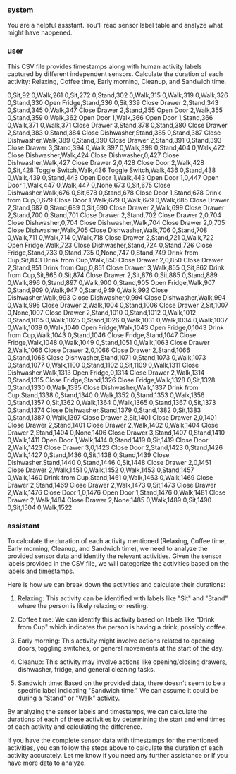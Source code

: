 ### system
You are a helpful assstant. You'll read sensor label table and analyze what might have happened.
### user

This CSV file provides timestamps along with human activity labels captured by different independent sensors.
Calculate the duration of each activity: Relaxing, Coffee time, Early morning, Cleanup, and Sandwich time.
    
0,Sit,92
0,Walk,261
0,Sit,272
0,Stand,302
0,Walk,315
0,Walk,319
0,Walk,326
0,Stand,330
Open Fridge,Stand,336
0,Sit,339
Close Drawer 2,Stand,343
0,Stand,345
0,Walk,347
Close Drawer 2,Stand,355
Open Door 2,Walk,355
0,Stand,359
0,Walk,362
Open Door 1,Walk,366
Open Door 1,Stand,366
0,Walk,371
0,Walk,371
Close Drawer 3,Stand,378
0,Stand,380
Close Drawer 2,Stand,383
0,Stand,384
Close Dishwasher,Stand,385
0,Stand,387
Close Dishwasher,Walk,389
0,Stand,390
Close Drawer 2,Stand,391
0,Stand,393
Close Drawer 3,Stand,394
0,Walk,397
0,Walk,398
0,Stand,404
0,Walk,422
Close Dishwasher,Walk,424
Close Dishwasher,0,427
Close Dishwasher,Walk,427
Close Drawer 2,0,428
Close Door 2,Walk,428
0,Sit,428
Toggle Switch,Walk,436
Toggle Switch,Walk,436
0,Stand,438
0,Walk,439
0,Stand,443
Open Door 1,Walk,443
Open Door 1,0,447
Open Door 1,Walk,447
0,Walk,447
0,None,673
0,Sit,675
Close Dishwasher,Walk,676
0,Sit,678
0,Stand,678
Close Door 1,Stand,678
Drink from Cup,0,679
Close Door 1,Walk,679
0,Walk,679
0,Walk,685
Close Drawer 2,Stand,687
0,Stand,689
0,Sit,690
Close Drawer 2,Walk,699
Close Drawer 2,Stand,700
0,Stand,701
Close Drawer 2,Stand,702
Close Drawer 2,0,704
Close Dishwasher,0,704
Close Dishwasher,Walk,704
Close Drawer 2,0,705
Close Dishwasher,Walk,705
Close Dishwasher,Walk,706
0,Stand,708
0,Walk,711
0,Walk,714
0,Walk,718
Close Drawer 2,Stand,721
0,Walk,722
Open Fridge,Walk,723
Close Dishwasher,Stand,724
0,Stand,726
Close Fridge,Stand,733
0,Stand,735
0,None,747
0,Stand,749
Drink from Cup,Sit,843
Drink from Cup,Walk,850
Close Drawer 2,0,850
Close Drawer 2,Stand,851
Drink from Cup,0,851
Close Drawer 3,Walk,855
0,Sit,862
Drink from Cup,Sit,865
0,Sit,874
Close Drawer 2,Sit,876
0,Sit,885
0,Stand,889
0,Walk,896
0,Stand,897
0,Walk,900
0,Stand,905
Open Fridge,Walk,907
0,Stand,909
0,Walk,947
0,Stand,949
0,Walk,992
Close Dishwasher,Walk,993
Close Dishwasher,0,994
Close Dishwasher,Walk,994
0,Walk,995
Close Drawer 2,Walk,1004
0,Stand,1006
Close Drawer 2,Sit,1007
0,None,1007
Close Drawer 2,Stand,1010
0,Stand,1012
0,Walk,1012
0,Stand,1015
0,Walk,1025
0,Stand,1026
0,Walk,1031
0,Walk,1034
0,Walk,1037
0,Walk,1039
0,Walk,1040
Open Fridge,Walk,1043
Open Fridge,0,1043
Drink from Cup,Walk,1043
0,Stand,1046
Close Fridge,Stand,1047
Close Fridge,Walk,1048
0,Walk,1049
0,Stand,1051
0,Walk,1063
Close Drawer 2,Walk,1066
Close Drawer 2,0,1066
Close Drawer 2,Stand,1066
0,Stand,1068
Close Dishwasher,Stand,1071
0,Stand,1073
0,Walk,1073
0,Stand,1077
0,Walk,1100
0,Stand,1102
0,Sit,1109
0,Walk,1311
Close Dishwasher,Walk,1313
Open Fridge,0,1314
Close Drawer 2,Walk,1314
0,Stand,1315
Close Fridge,Stand,1326
Close Fridge,Walk,1328
0,Sit,1328
0,Stand,1330
0,Walk,1335
Close Dishwasher,Walk,1337
Drink from Cup,Stand,1338
0,Stand,1340
0,Walk,1352
0,Stand,1353
0,Walk,1356
0,Stand,1357
0,Sit,1362
0,Walk,1364
0,Walk,1365
0,Stand,1367
0,Sit,1373
0,Stand,1374
Close Dishwasher,Stand,1379
0,Stand,1382
0,Sit,1383
0,Stand,1387
0,Walk,1397
Close Drawer 2,Sit,1401
Close Drawer 2,0,1401
Close Drawer 2,Stand,1401
Close Drawer 2,Walk,1402
0,Walk,1404
Close Drawer 2,Stand,1404
0,None,1406
Close Drawer 3,Stand,1407
0,Stand,1410
0,Walk,1411
Open Door 1,Walk,1414
0,Stand,1419
0,Sit,1419
Close Door 2,Walk,1423
Close Drawer 3,0,1423
Close Door 2,Stand,1423
0,Stand,1426
0,Walk,1427
0,Stand,1436
0,Sit,1438
0,Stand,1439
Close Dishwasher,Stand,1440
0,Stand,1446
0,Sit,1448
Close Drawer 2,0,1451
Close Drawer 2,Walk,1451
0,Walk,1452
0,Walk,1453
0,Stand,1457
0,Walk,1460
Drink from Cup,Stand,1461
0,Walk,1463
0,Walk,1469
Close Drawer 2,Stand,1469
Close Drawer 2,Walk,1473
0,Sit,1473
Close Drawer 2,Walk,1476
Close Door 1,0,1476
Open Door 1,Stand,1476
0,Walk,1481
Close Drawer 2,Walk,1484
Close Drawer 2,None,1485
0,Walk,1489
0,Sit,1490
0,Sit,1504
0,Walk,1522

### assistant
To calculate the duration of each activity mentioned (Relaxing, Coffee time, Early morning, Cleanup, and Sandwich time), we need to analyze the provided sensor data and identify the relevant activities. Given the sensor labels provided in the CSV file, we will categorize the activities based on the labels and timestamps. 

Here is how we can break down the activities and calculate their durations:

1. Relaxing: This activity can be identified with labels like "Sit" and "Stand" where the person is likely relaxing or resting.

2. Coffee time: We can identify this activity based on labels like "Drink from Cup" which indicates the person is having a drink, possibly coffee.

3. Early morning: This activity might involve actions related to opening doors, toggling switches, or general movements at the start of the day.

4. Cleanup: This activity may involve actions like opening/closing drawers, dishwasher, fridge, and general cleaning tasks.

5. Sandwich time: Based on the provided data, there doesn't seem to be a specific label indicating "Sandwich time." We can assume it could be during a "Stand" or "Walk" activity.

By analyzing the sensor labels and timestamps, we can calculate the durations of each of these activities by determining the start and end times of each activity and calculating the difference.

If you have the complete sensor data with timestamps for the mentioned activities, you can follow the steps above to calculate the duration of each activity accurately. Let me know if you need any further assistance or if you have more data to analyze.
